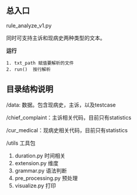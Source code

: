 ## 总入口

rule_analyze_v1.py

同时可支持主诉和现病史两种类型的文本。

**运行**
    
    1. txt_path 赋值要解析的文件
    2. run()  按行解析





## 目录结构说明

/data: 数据。包含现病史，主诉，以及testcase

/chief_complaint：主诉相关代码，目前只有statistics

/cur_medical：现病史相关代码，目前只有statistics

/utils 工具包

1. duration.py  时间相关
2. extension.py  维度
3. grammar.py  语法判断
4. pre_processing.py  预处理
5. visualize.py  打印


